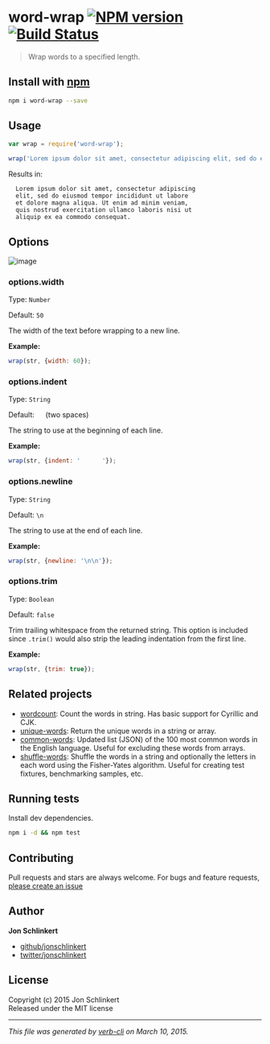# word-wrap [![NPM version](https://badge.fury.io/js/word-wrap.svg)](http://badge.fury.io/js/word-wrap)  [![Build Status](https://travis-ci.org/jonschlinkert/word-wrap.svg)](https://travis-ci.org/jonschlinkert/word-wrap) 

> Wrap words to a specified length.

## Install with [npm](npmjs.org)

```bash
npm i word-wrap --save
```


## Usage

```js
var wrap = require('word-wrap');

wrap('Lorem ipsum dolor sit amet, consectetur adipiscing elit, sed do eiusmod tempor incididunt ut labore et dolore magna aliqua. Ut enim ad minim veniam, quis nostrud exercitation ullamco laboris nisi ut aliquip ex ea commodo consequat.');
```

Results in:

```
  Lorem ipsum dolor sit amet, consectetur adipiscing
  elit, sed do eiusmod tempor incididunt ut labore
  et dolore magna aliqua. Ut enim ad minim veniam,
  quis nostrud exercitation ullamco laboris nisi ut
  aliquip ex ea commodo consequat.
```


## Options

![image](https://cloud.githubusercontent.com/assets/383994/6543728/7a381c08-c4f6-11e4-8b7d-b6ba197569c9.png)


### options.width

Type: `Number`

Default: `50`

The width of the text before wrapping to a new line.

**Example:**

```js
wrap(str, {width: 60});
```


### options.indent

Type: `String`

Default: `  ` (two spaces)

The string to use at the beginning of each line.

**Example:**

```js
wrap(str, {indent: '      '});
```


### options.newline

Type: `String`

Default: `\n`

The string to use at the end of each line.

**Example:**

```js
wrap(str, {newline: '\n\n'});
```


### options.trim

Type: `Boolean`

Default: `false`

Trim trailing whitespace from the returned string. This option is included since `.trim()` would also strip the leading indentation from the first line.

**Example:**

```js
wrap(str, {trim: true});
```


## Related projects
* [wordcount](https://github.com/jonschlinkert/wordcount): Count the words in string. Has basic support for Cyrillic and CJK.
* [unique-words](https://github.com/jonschlinkert/unique-words): Return the unique words in a string or array.
* [common-words](https://github.com/jonschlinkert/common-words): Updated list (JSON) of the 100 most common words in the English language. Useful for excluding these words from arrays.
* [shuffle-words](https://github.com/jonschlinkert/shuffle-words): Shuffle the words in a string and optionally the letters in each word using the Fisher-Yates algorithm. Useful for creating test fixtures, benchmarking samples, etc.  

## Running tests
Install dev dependencies.

```bash
npm i -d && npm test
```

## Contributing
Pull requests and stars are always welcome. For bugs and feature requests, [please create an issue](https://github.com/jonschlinkert/word-wrap/issues)

## Author

**Jon Schlinkert**
 
+ [github/jonschlinkert](https://github.com/jonschlinkert)
+ [twitter/jonschlinkert](http://twitter.com/jonschlinkert) 

## License
Copyright (c) 2015 Jon Schlinkert  
Released under the MIT license

***

_This file was generated by [verb-cli](https://github.com/assemble/verb-cli) on March 10, 2015._